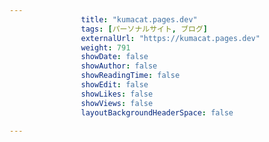 ---
                title: "kumacat.pages.dev"
                tags: [パーソナルサイト, ブログ]
                externalUrl: "https://kumacat.pages.dev"
                weight: 791
                showDate: false
                showAuthor: false
                showReadingTime: false
                showEdit: false
                showLikes: false
                showViews: false
                layoutBackgroundHeaderSpace: false
                ---

